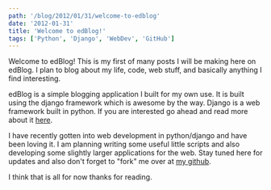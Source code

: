 ```yaml
---
path: '/blog/2012/01/31/welcome-to-edblog'
date: '2012-01-31'
title: 'Welcome to edBlog!'
tags: ['Python', 'Django', 'WebDev', 'GitHub']
---
```


Welcome to edBlog! This is my first of many posts I will be making here on edBlog. I plan to blog about my life, code, web stuff, and basically anything I find interesting.

edBlog is a simple blogging application I built for my own use. It is built using the django framework which is awesome by the way. Django is a web framework built in python. If you are interested go ahead and read more about it [here](https://www.djangoproject.com/).

I have recently gotten into web development in python/django and have been loving it. I am planning writing some useful little scripts and also developing some slightly larger applications for the web. Stay tuned here for updates and also don't forget to "fork" me over at [my github](https://github.com/edhedges).

I think that is all for now thanks for reading.
